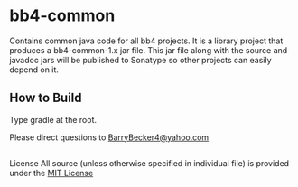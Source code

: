 # bb4-common
Contains common java code for all bb4 projects.
It is a library project that produces a bb4-common-1.x jar file.
This jar file along with the source and javadoc jars will be published to Sonatype so
other projects can easily depend on it.


## How to Build
Type gradle at the root.

Please direct questions to BarryBecker4@yahoo.com

##
License
All source (unless otherwise specified in individual file) is provided under the [MIT License](http://www.opensource.org/licenses/MIT)



